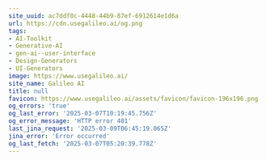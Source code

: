 ```yaml
---
site_uuid: ac7ddf0c-4448-44b9-87ef-6912614e1d6a
url: https://cdn.usegalileo.ai/og.png
tags:
- AI-Toolkit
- Generative-AI
- gen-ai--user-interface
- Design-Generators
- UI-Generators
image: https://www.usegalileo.ai/
site_name: Galileo AI
title: null
favicon: https://www.usegalileo.ai/assets/favicon/favicon-196x196.png
og_errors: 'true'
og_last_error: '2025-03-07T10:19:45.756Z'
og_error_message: 'HTTP error 401'
last_jina_request: '2025-03-09T06:45:19.065Z'
jina_error: 'Error occurred'
og_last_fetch: '2025-03-07T05:20:39.778Z'
---
```


